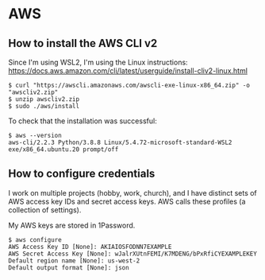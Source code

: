 # AWS

## How to install the AWS CLI v2

Since I'm using WSL2, I'm using the Linux instructions: https://docs.aws.amazon.com/cli/latest/userguide/install-cliv2-linux.html

```
$ curl "https://awscli.amazonaws.com/awscli-exe-linux-x86_64.zip" -o "awscliv2.zip"
$ unzip awscliv2.zip
$ sudo ./aws/install
```

To check that the installation was successful:

```
$ aws --version
aws-cli/2.2.3 Python/3.8.8 Linux/5.4.72-microsoft-standard-WSL2 exe/x86_64.ubuntu.20 prompt/off
```

## How to configure credentials

I work on multiple projects (hobby, work, church), and I have distinct sets of AWS access key IDs and secret access keys. AWS calls these profiles (a collection of settings).

My AWS keys are stored in 1Password.

```
$ aws configure
AWS Access Key ID [None]: AKIAIOSFODNN7EXAMPLE
AWS Secret Access Key [None]: wJalrXUtnFEMI/K7MDENG/bPxRfiCYEXAMPLEKEY
Default region name [None]: us-west-2
Default output format [None]: json
```